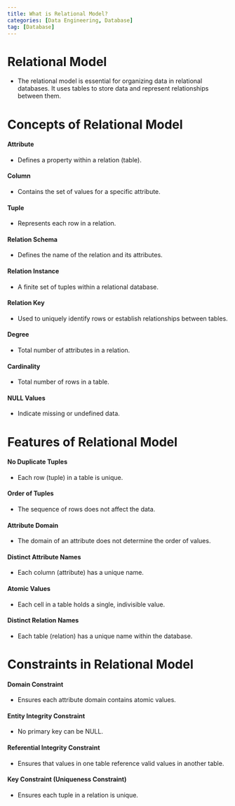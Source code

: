 ```yaml
---
title: What is Relational Model?
categories: [Data Engineering, Database]
tag: [Database]
---
```


# Relational Model
- The relational model is essential for organizing data in relational databases. It uses tables to store data and represent relationships between them.

# Concepts of Relational Model

#### Attribute
- Defines a property within a relation (table).

#### Column
- Contains the set of values for a specific attribute.

#### Tuple
- Represents each row in a relation.

#### Relation Schema
- Defines the name of the relation and its attributes.

#### Relation Instance
- A finite set of tuples within a relational database.

#### Relation Key
- Used to uniquely identify rows or establish relationships between tables.

#### Degree
- Total number of attributes in a relation.

#### Cardinality
- Total number of rows in a table.

#### NULL Values 
- Indicate missing or undefined data.

# Features of Relational Model
#### No Duplicate Tuples
- Each row (tuple) in a table is unique.

#### Order of Tuples
- The sequence of rows does not affect the data.

#### Attribute Domain
- The domain of an attribute does not determine the order of values.

#### Distinct Attribute Names
- Each column (attribute) has a unique name.

#### Atomic Values
- Each cell in a table holds a single, indivisible value.

#### Distinct Relation Names
- Each table (relation) has a unique name within the database.

# Constraints in Relational Model

#### Domain Constraint
- Ensures each attribute domain contains atomic values.

#### Entity Integrity Constraint
-  No primary key can be NULL.

#### Referential Integrity Constraint
- Ensures that values in one table reference valid values in another table.

#### Key Constraint (Uniqueness Constraint)
- Ensures each tuple in a relation is unique.

